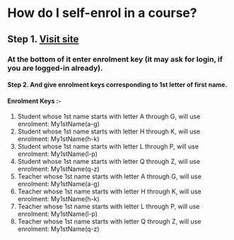 # How do I self-enrol in a course?

## Step 1. [**Visit site**](https://ese.gndec.ac.in/nps/enrol/index.php?id=263)
### At the bottom of it enter enrolment key (it may ask for login, if you are logged-in already).
#### Step 2. And give enrolment keys corresponding to 1st letter of first name.
#### Enrolment Keys :-
1. Student whose 1st name starts with letter A through G, will use enrolment: My1stName(a-g)
2. Student whose 1st name starts with letter H through K, will use enrolment: My1stName(h-k)
3. Student whose 1st name starts with letter L through P, will use enrolment: My1stName(l-p)
4. Student whose 1st name starts with letter Q through Z, will use enrolment: My1stName(q-z)
5. Teacher whose 1st name starts with letter A through G, will use enrolment: My1stName(a-g)
6. Teacher whose 1st name starts with letter H through K, will use enrolment: My1stName(h-k)
6. Teacher whose 1st name starts with letter L through P, will use enrolment: My1stName(l-p)
6. Teacher whose 1st name starts with letter Q through Z, will use enrolment: My1stName(q-z)
